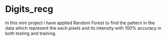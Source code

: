# Digits_recg

in this mini project i have applied Random Forest to find the pattern in the data which represent the each pixels and its intensity with 100% accuracy in both testing and training.
